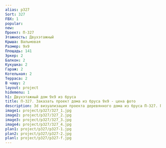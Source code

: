 ```yaml
---
alias: p327
Sort: 327
FBX: 1
popular: 
new: 
Проект: П-327
Этажность: Двухэтажный
Крыша: Вальмовая
Размер: 9х9
Площадь: 141
Эркер: 2
Балкон: 2
Кукушка: 2
Гараж: 2
Котельная: 2
Терраса: 2
В чашу: 2
layout: project
hidemenu: 1
h1: Двухэтажный дом 9х9 из бруса
title: П-327. Заказать проект дома из бруса 9х9 - цена фото
description: 3d визуализация проекта деревянного дома из бруса П-327. Площадь 141 м2, размер 9х9. Вы можете внести любые изменения в проект.
image1: project/p327/327_1.jpg
image2: project/p327/327_2.jpg
image3: project/p327/327_3.jpg
image4: project/p327/327_4.jpg
plan1: project/p327/p327-1.jpg
plan2: project/p327/p327-2.jpg
planl: project/p327/p327-f.jpg
---
```

